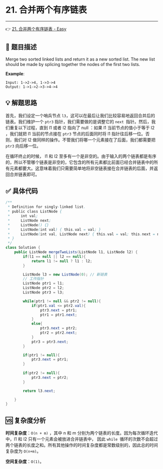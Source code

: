 # 21. 合并两个有序链表

---

👉 [21. 合并两个有序链表 - Easy](https://leetcode-cn.com/problems/merge-two-sorted-lists/)

## 📜 题目描述

Merge two sorted linked lists and return it as a new sorted list. The new list should be made by splicing together the nodes of the first two lists.

**Example**:

```
Input: 1->2->4, 1->3->4
Output: 1->1->2->3->4->4
```

## 💡 解题思路 

首先，我们设定一个哨兵节点 `l3`，这可以在最后让我们比较容易地返回合并后的链表。我们维护一个 `ptr3` 指针，我们需要做的是调整它的 `next `指针。然后，我们重复以下过程，直到 l1 或者 l2 指向了 null ：如果 l1 当前节点的值小于等于 l2 ，我们就把 l1 当前的节点接在 `ptr3` 节点的后面同时将 l1 指针往后移一位。否则，我们对 l2 做同样的操作。不管我们将哪一个元素接在了后面，我们都需要把 `ptr3` 向后移一位。

在循环终止的时候， l1 和 l2 至多有一个是非空的。由于输入的两个链表都是有序的，所以不管哪个链表是非空的，它包含的所有元素都比前面已经合并链表中的所有元素都要大。这意味着我们只需要简单地将非空链表接在合并链表的后面，并返回合并链表即可。


## ✅  具体代码 


```java
/**
 * Definition for singly-linked list.
 * public class ListNode {
 *     int val;
 *     ListNode next;
 *     ListNode() {}
 *     ListNode(int val) { this.val = val; }
 *     ListNode(int val, ListNode next) { this.val = val; this.next = next; }
 * }
 */
class Solution {
    public ListNode mergeTwoLists(ListNode l1, ListNode l2) {
        if(l1 == null || l2 == null){
            return l1 != null ? l1 : l2;
        }

        ListNode l3 = new ListNode(0); // 新链表
        // 工作指针
        ListNode ptr1 = l1;
        ListNode ptr2 = l2;
        ListNode ptr3 = l3; 

        while(ptr1 != null && ptr2 != null){
            if(ptr1.val <= ptr2.val){
                ptr3.next = ptr1;
                ptr1 = ptr1.next;
            }
            else{
                ptr3.next = ptr2;
                ptr2 = ptr2.next;
            }
            ptr3 = ptr3.next;
        }

        if(ptr1 != null){
            ptr3.next = ptr1;
        }
        
        if(ptr2 != null){
            ptr3.next = ptr2;
        }

        return l3.next;

    }
}   
```

## 🆚 复杂度分析

**时间复杂度**：`O(n + m)` ，其中 n 和 m 分别为两个链表的长度。因为每次循环迭代中，l1 和 l2 只有一个元素会被放进合并链表中， 因此 `while `循环的次数不会超过两个链表的长度之和。所有其他操作的时间复杂度都是常数级别的，因此总的时间复杂度为 `O(n+m)`。

**空间复杂度**：`O(1)`。

